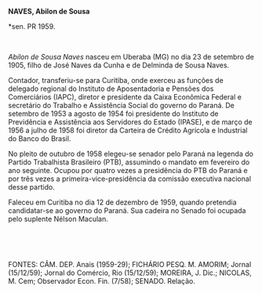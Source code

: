 **NAVES, Abilon de Sousa**

\*sen. PR 1959.

 

*Abilon de Sousa Naves* nasceu em Uberaba (MG) no dia 23 de setembro de
1905, filho de José Naves da Cunha e de Delminda de Sousa Naves.

Contador, transferiu-se para Curitiba, onde exerceu as funções de
delegado regional do Instituto de Aposentadoria e Pensões dos
Comerciários (IAPC), diretor e presidente da Caixa Econômica Federal e
secretário do Trabalho e Assistência Social do governo do Paraná. De
setembro de 1953 a agosto de 1954 foi presidente do Instituto de
Previdência e Assistência aos Servidores do Estado (IPASE), e de março
de 1956 a julho de 1958 foi diretor da Carteira de Crédito Agrícola e
Industrial do Banco do Brasil.

No pleito de outubro de 1958 elegeu-se senador pelo Paraná na legenda do
Partido Trabalhista Brasileiro (PTB), assumindo o mandato em fevereiro
do ano seguinte. Ocupou por quatro vezes a presidência do PTB do Paraná
e por três vezes a primeira-vice-presidência da comissão executiva
nacional desse partido.

Faleceu em Curitiba no dia 12 de dezembro de 1959, quando pretendia
candidatar-se ao governo do Paraná. Sua cadeira no Senado foi ocupada
pelo suplente Nélson Maculan.

 

 

FONTES: CÂM. DEP. Anais (1959-29); FICHÁRIO PESQ. M. AMORIM; Jornal
(15/12/59); Jornal do Comércio, Rio (15/12/59); MOREIRA, J. Dic.;
NICOLAS, M. Cem; Observador Econ. Fin. (7/58); SENADO. Relação.

 
